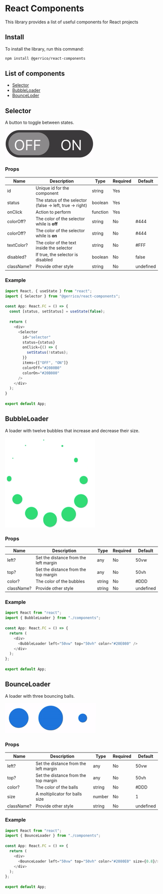 # React Components

This library provides a list of useful components for React projects

## Install

To install the library, run this command:

```sh
npm install @gerrico/react-components
```

## List of components

- [Selector](#selector)
- [BubbleLoader](#bubbleloader)
- [BounceLoder](#bounceloader)

## Selector

A button to toggle between states.

![Alt Text](./images/selector.gif)

### Props

|Name|Description|Type|Required|Default|
|-|-|-|-|-|
|id|Unique id for the component|string|Yes||
|status|The status of the selector (false -> left, true -> right)|boolean|Yes||
|onClick|Action to perform|function|Yes||
|colorOff?|The color of the selector while is **off**|string|No|#444|
|colorOff?|The color of the selector while is **on**|string|No|#444|
|textColor?|The color of the text inside the selector|string|No|#FFF|
|disabled?|If true, the selector is disabled|boolean|No|false|
|className?|Provide other style|string|No|undefined|

### Example

```Javascript
import React, { useState } from "react";
import { Selector } from "@gerrico/react-components";

const App: React.FC = () => {
  const [status, setStatus] = useState(false);
  
  return (
    <div>
      <Selector
        id="selector"
        status={status}
        onClick={() => {
          setStatus(!status);
        }}
        items={["OFF", "ON"]}
        colorOff="#2080B0"
        colorOn="#20B080"
      />
    </div>
  );
}

export default App;
```

## BubbleLoader

A loader with twelve bubbles that increase and decrease their size.

![Alt Text](./images/bubbleLoader.gif)
### Props

|Name|Description|Type|Required|Default|
|-|-|-|-|-|
|left?|Set the distance from the left margin|any|No|50vw|
|top?|Set the distance from the top margin|any|No|50vh|
|color?|The color of the bubbles|string|No|#DDD|
|className?|Provide other style|string|No|undefined|

### Example

```Javascript
import React from "react";
import { BubbleLoader } from "./components";

const App: React.FC = () => {
  return (
    <div>
      <BubbleLoader left="50vw" top="50vh" color="#20E080" />
    </div>
  );
};

export default App;
```

## BounceLoader

A loader with three bouncing balls.

![Alt Text](./images/bounceLoader.gif)

### Props

|Name|Description|Type|Required|Default|
|-|-|-|-|-|
|left?|Set the distance from the left margin|any|No|50vw|
|top?|Set the distance from the top margin|any|No|50vh|
|color?|The color of the balls|string|No|#DDD|
|size|A moltiplicator for balls size|number|No|1|
|className?|Provide other style|string|No|undefined|

### Example

```Javascript
import React from "react";
import { BounceLoader } from "./components";

const App: React.FC = () => {
  return (
    <div>
      <BounceLoader left="50vw" top="50vh" color="#2080E0" size={0.8}/>
    </div>
  );
};

export default App;
```
